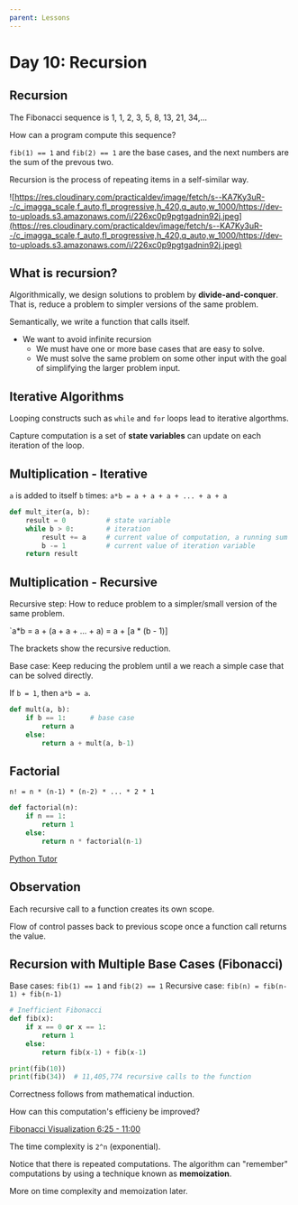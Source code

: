 ```yaml
---
parent: Lessons
---
```


# Day 10: Recursion

## Recursion

The Fibonacci sequence is 1, 1, 2, 3, 5, 8, 13, 21, 34,...

How can a program compute this sequence?

`fib(1) == 1` and `fib(2) == 1` are the base cases, and the next numbers are the sum of the prevous two.

Recursion is the process of repeating items in a self-similar way.

![https://res.cloudinary.com/practicaldev/image/fetch/s--KA7Ky3uR--/c_imagga_scale,f_auto,fl_progressive,h_420,q_auto,w_1000/https://dev-to-uploads.s3.amazonaws.com/i/226xc0p9pgtgadnin92j.jpeg](https://res.cloudinary.com/practicaldev/image/fetch/s--KA7Ky3uR--/c_imagga_scale,f_auto,fl_progressive,h_420,q_auto,w_1000/https://dev-to-uploads.s3.amazonaws.com/i/226xc0p9pgtgadnin92j.jpeg)

## What is recursion?

Algorithmically, we design solutions to problem by **divide-and-conquer**. That is, reduce a problem to simpler versions of the same problem.

Semantically, we write a function that calls itself.

- We want to avoid infinite recursion
  - We must have one or more base cases that are easy to solve.
  - We must solve the same problem on some other input with the goal of simplifying the larger problem input.

## Iterative Algorithms

Looping constructs such as `while` and `for` loops lead to iterative algorthms.

Capture computation is a set of **state variables** can update on each iteration of the loop. 

## Multiplication - Iterative

`a` is added to itself `b` times: `a*b = a + a + a + ... + a + a`


``` python
def mult_iter(a, b):
    result = 0          # state variable
    while b > 0:        # iteration
        result += a     # current value of computation, a running sum
        b -= 1          # current value of iteration variable
    return result
```

## Multiplication - Recursive

Recursive step: How to reduce problem to a simpler/small version of the same problem.

`a*b = a + (a + a + ... + a) = a + [a * (b - 1)]

The brackets show the recursive reduction.

Base case: Keep reducing the problem until a we reach a simple case that can be solved directly.

If `b = 1`, then `a*b = a`.

``` python
def mult(a, b):
    if b == 1:      # base case
        return a
    else:
        return a + mult(a, b-1)
```

## Factorial

`n! = n * (n-1) * (n-2) * ... * 2 * 1`

``` python 
def factorial(n):
    if n == 1:
        return 1
    else:
        return n * factorial(n-1)
```

[Python Tutor](https://pythontutor.com/visualize.html#code=def%20factorial%28n%29%3A%0A%20%20%20%20if%20n%20%3D%3D%201%3A%0A%20%20%20%20%20%20%20%20return%201%0A%20%20%20%20else%3A%0A%20%20%20%20%20%20%20%20return%20n%20*%20factorial%28n-1%29%0A%20%20%20%20%20%20%20%20%0Aprint%28factorial%286%29%29&cumulative=false&curInstr=0&heapPrimitives=nevernest&mode=display&origin=opt-frontend.js&py=3&rawInputLstJSON=%5B%5D&textReferences=false)

## Observation

Each recursive call to a function creates its own scope.

Flow of control passes back to previous scope once a function call returns the value.

## Recursion with Multiple Base Cases (Fibonacci)

Base cases: `fib(1) == 1` and `fib(2) == 1`
Recursive case: `fib(n) = fib(n-1) + fib(n-1)`

``` python
# Inefficient Fibonacci
def fib(x):
    if x == 0 or x == 1:
        return 1
    else:
        return fib(x-1) + fib(x-1)

print(fib(10))
print(fib(34))  # 11,405,774 recursive calls to the function
```

Correctness follows from mathematical induction.

How can this computation's efficieny be improved?

[Fibonacci Visualization 6:25 - 11:00](https://youtu.be/oBt53YbR9Kk?t=384)

The time complexity is `2^n` (exponential).

Notice that there is repeated computations. The algorithm can "remember" computations by using a technique known as **memoization**.

More on time complexity and memoization later.